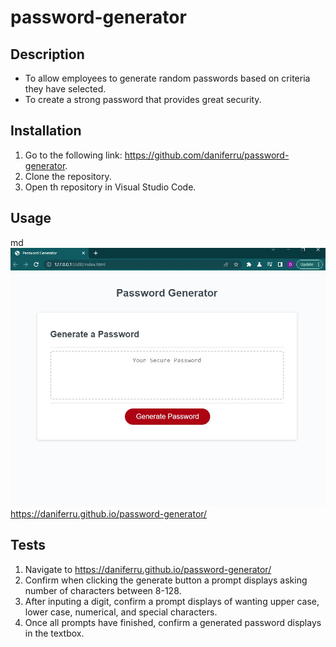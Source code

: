 # password-generator

## Description
- To allow employees to generate random passwords based on criteria they have selected.
- To create a strong password that provides great security.

## Installation
1. Go to the following link: https://github.com/daniferru/password-generator.
2. Clone the repository.
3. Open th repository in Visual Studio Code.

## Usage
md
![Screenshot of the webpage](assets/images/password-web.JPG)
https://daniferru.github.io/password-generator/

## Tests
1. Navigate to https://daniferru.github.io/password-generator/
2. Confirm when clicking the generate button a prompt displays asking number of characters between 8-128.
3. After inputing a digit, confirm a prompt displays of wanting upper case, lower case, numerical, and special characters.
4. Once all prompts have finished, confirm a generated password displays in the textbox.